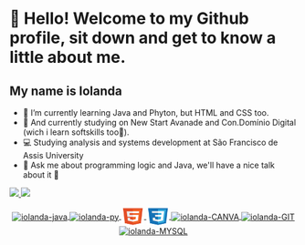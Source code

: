 # 👋 Hello! Welcome to my Github profile, sit down and get to know a little about me.
## My name is Iolanda
- 🌱 I’m currently learning Java and Phyton, but HTML and CSS too.
- 🔭 And currently studying on New Start Avanade and Con.Domínio Digital (wich i learn softskills too👐).
- 💻 Studying analysis and systems development at São Francisco de Assis University
- 💬 Ask me about programming logic and Java, we'll have a nice talk about it 🤩
<div>
<a href="https://github.com/iolanda-hilary">
<img height="180em" src="https://github-readme-stats.vercel.app/api/top-langs/?username=iolanda-hilary&layout=compact&langs_count=7&theme=dracula"/>
<img height="180em" src="https://github-readme-stats.vercel.app/api?username=iolanda-hilary&show_icons=true&theme=dracula&include_all_commits=true&count_private=true"/>
</div>
  <div align="center"><br>
  <img align="center" alt="iolanda-java" height="30" width="40" src="https://cdn.jsdelivr.net/gh/devicons/devicon/icons/java/java-original.svg" />
  <img align="center" alt="iolanda-py" height="30" width="40" src="https://cdn.jsdelivr.net/gh/devicons/devicon/icons/python/python-original.svg" />       
  <img align="center" alt="ioanda-HTML" height="30" width="40" src="https://raw.githubusercontent.com/devicons/devicon/master/icons/html5/html5-original.svg">
  <img align="center" alt="iolanda-CSS" height="30" width="40" src="https://raw.githubusercontent.com/devicons/devicon/master/icons/css3/css3-original.svg">
  <img align="center" alt="iolanda-CANVA" height="30" width="40" src="https://cdn.jsdelivr.net/gh/devicons/devicon/icons/canva/canva-original.svg" />
  <img align="center" alt="iolanda-GIT" height="30" width="40" src="https://cdn.jsdelivr.net/gh/devicons/devicon/icons/git/git-original.svg" />
  <img align="center" alt="iolanda-MYSQL" height="30" width="40" src="https://cdn.jsdelivr.net/gh/devicons/devicon/icons/mysql/mysql-original.svg" />
                
   </div>
